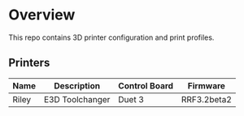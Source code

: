 # Overview

This repo contains 3D printer configuration and print profiles.

## Printers

Name | Description | Control Board | Firmware
---- | ----------- | ------------- | --------
Riley | E3D Toolchanger | Duet 3 | RRF3.2beta2
